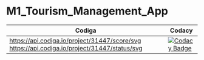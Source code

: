 # M1_Tourism_Management_App

|Codiga|Codacy|
| --- | --- |
| https://api.codiga.io/project/31447/score/svg  https://api.codiga.io/project/31447/status/svg |[![Codacy Badge](https://app.codacy.com/project/badge/Grade/5097989dc7344ab19d8383b5d6481c0d)](https://www.codacy.com/gh/yukta-kulkarni14/M1_Tourism_management_app/dashboard?utm_source=github.com&amp;utm_medium=referral&amp;utm_content=yukta-kulkarni14/M1_Tourism_management_app&amp;utm_campaign=Badge_Grade)|
